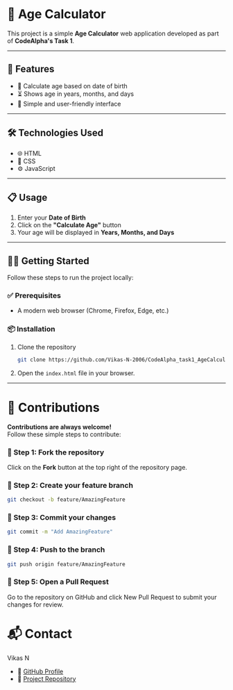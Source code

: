 # 🧮 Age Calculator

This project is a simple **Age Calculator** web application developed as part of **CodeAlpha's Task 1**.

---

## 🚀 Features

- 📅 Calculate age based on date of birth  
- ⏳ Shows age in years, months, and days  
- 🎯 Simple and user-friendly interface

---

## 🛠️ Technologies Used

- 🌐 HTML  
- 🎨 CSS  
- ⚙️ JavaScript

---

## 📋 Usage

1. Enter your **Date of Birth**
2. Click on the **"Calculate Age"** button
3. Your age will be displayed in **Years, Months, and Days**

---

## 🧑‍💻 Getting Started

Follow these steps to run the project locally:

### ✅ Prerequisites

- A modern web browser (Chrome, Firefox, Edge, etc.)

### 📦 Installation

1. Clone the repository  
   ```sh
   git clone https://github.com/Vikas-N-2006/CodeAlpha_task1_AgeCalculator.git
   ```
2. Open the ``` index.html ``` file in your browser.

 ---

# 🤝 Contributions

**Contributions are always welcome!**  
Follow these simple steps to contribute:

### 🔧 Step 1: Fork the repository

Click on the **Fork** button at the top right of the repository page.

### 🌱 Step 2: Create your feature branch

```sh
git checkout -b feature/AmazingFeature
```

### 💾 Step 3: Commit your changes
```sh
git commit -m "Add AmazingFeature"
```
### 🚀 Step 4: Push to the branch
```sh
git push origin feature/AmazingFeature
```
### 🔁 Step 5: Open a Pull Request
Go to the repository on GitHub and click New Pull Request to submit your changes for review.


# 📬 Contact
Vikas N
 - 🔗 [GitHub Profile](https://github.com/Vikas-N-2006)
 - 📁 [Project Repository](https://github.com/Vikas-N-2006/CodeAlpha_task1_AgeCalculator)
